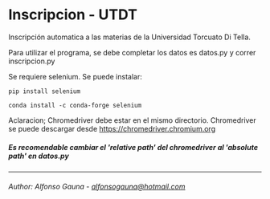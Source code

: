 # Inscripcion - UTDT
 Inscripción automatica a las materias de la Universidad Torcuato Di Tella.
 
Para utilizar el programa, se debe completar los datos es datos.py y correr inscripcion.py

Se requiere selenium. Se puede instalar:
```
pip install selenium
```
```
conda install -c conda-forge selenium 
```

Aclaracion; Chromedriver debe estar en el mismo directorio.
Chromedriver se puede descargar desde https://chromedriver.chromium.org

##### Es recomendable cambiar el 'relative path' del chromedriver al 'absolute path' en datos.py
___
###### Author: Alfonso Gauna - alfonsogauna@hotmail.com
